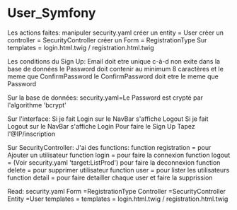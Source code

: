 # User_Symfony

Les actions faites:
manipuler security.yaml
créer un entity = User
créer un controller = SecurityController
créer un Form = RegistrationType
Sur templates = login.html.twig / registration.html.twig

Les conditions du Sign Up:
Email doit etre unique c-à-d non exite dans la base de données
le Password doit contenir au minimum 8 caractères et le meme que ConfirmPassword
le ConfirmPassword doit etre le meme que Password

Sur la base de données:
security.yaml=Le Password est crypté par l'algorithme 'bcrypt'

Sur l'interface:
Si je fait Login sur le NavBar s'affiche Logout
Si je fait Logout sur le NavBar s'affiche Login
Pour faire le Sign Up Tapez l'@IP/inscription

Sur SecurityController:
J'ai des functions:
  function registration = pour Ajouter un utilisateur
  function login = pour faire la connexion
  function logout = (Voir security.yaml 'target:ListProd') pour faire la deconnexion
  function delete = pour supprimer utilisateur
  function user = pour lister les utilisateurs
  function detail = pour faire detailler chaque user et faire la supprission
  
  

Read:  security.yaml
       Form =RegistrationType
       Controller =SecurityController
       Entity =User
       templates = templates = login.html.twig / registration.html.twig

